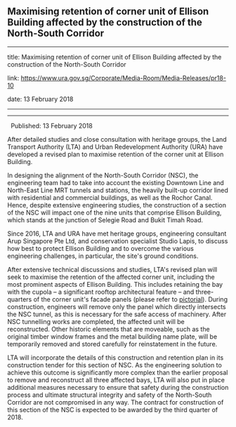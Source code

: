 ## Maximising retention of corner unit of Ellison Building affected by the construction of the North-South Corridor
---
title: Maximising retention of corner unit of Ellison Building affected by the construction of the North-South Corridor

link: https://www.ura.gov.sg/Corporate/Media-Room/Media-Releases/pr18-10

date: 13 February 2018

---

----------------------------------------------------------------------------------------------------------------

  Published: 13 February 2018

After detailed studies and close consultation with heritage groups, the Land Transport Authority (LTA) and Urban Redevelopment Authority (URA) have developed a revised plan to maximise retention of the corner unit at Ellison Building. 

In designing the alignment of the North-South Corridor (NSC), the engineering team had to take into account the existing Downtown Line and North-East Line MRT tunnels and stations, the heavily built-up corridor lined with residential and commercial buildings, as well as the Rochor Canal. Hence, despite extensive engineering studies, the construction of a section of the NSC will impact one of the nine units that comprise Ellison Building, which stands at the junction of Selegie Road and Bukit Timah Road.

Since 2016, LTA and URA have met heritage groups, engineering consultant Arup Singapore Pte Ltd, and conservation specialist Studio Lapis, to discuss how best to protect Ellison Building and to overcome the various engineering challenges, in particular, the site's ground conditions.  

After extensive technical discussions and studies, LTA's revised plan will seek to maximise the retention of the affected corner unit, including the most prominent aspects of Ellison Building. This includes retaining the bay with the cupola – a significant rooftop architectural feature – and three-quarters of the corner unit's facade panels (please refer to [pictorial](https://www.ura.gov.sg/-/media/Corporate/Media-Room/2018/Feb/pr18-10a.pdf)). During construction, engineers will remove only the panel which directly intersects the NSC tunnel, as this is necessary for the safe access of machinery. After NSC tunnelling works are completed, the affected unit will be reconstructed. Other historic elements that are moveable, such as the original timber window frames and the metal building name plate, will be temporarily removed and stored carefully for reinstatement in the future. 

LTA will incorporate the details of this construction and retention plan in its construction tender for this section of NSC. As the engineering solution to achieve this outcome is significantly more complex than the earlier proposal to remove and reconstruct all three affected bays, LTA will also put in place additional measures necessary to ensure that safety during the construction process and ultimate structural integrity and safety of the North-South Corridor are not compromised in any way. The contract for construction of this section of the NSC is expected to be awarded by the third quarter of 2018.
